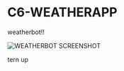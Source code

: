 # C6-WEATHERAPP
weatherbot!!

![WEATHERBOT SCREENSHOT](/repository/assets/img/weatherbotscreenshot.png "weatherbot screenshot")


tern up